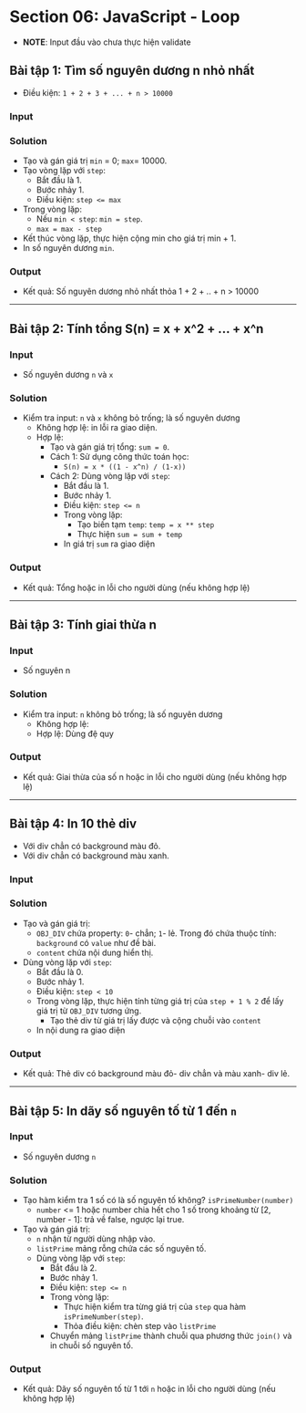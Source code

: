 # Section 06: JavaScript - Loop

- **NOTE**: Input đầu vào chưa thực hiện validate

## Bài tập 1: Tìm số nguyên dương n nhỏ nhất

- Điều kiện: `1 + 2 + 3 + ... + n > 10000`

### Input

### Solution

- Tạo và gán giá trị `min` = 0; `max`= 10000.
- Tạo vòng lặp với `step`:
  - Bắt đầu là 1.
  - Bước nhảy 1.
  - Điều kiện: `step <= max`
- Trong vòng lặp:
  - Nếu `min < step`: `min = step`.
  - `max = max - step`
- Kết thúc vòng lặp, thực hiện cộng min cho giá trị min + 1.
- In số nguyên dương `min`.

### Output

- Kết quả: Số nguyên dương nhỏ nhất thỏa 1 + 2 + .. + n > 10000

---

## Bài tập 2: Tính tổng S(n) = x + x^2 + ... + x^n

### Input

- Số nguyên dương `n` và `x`

### Solution

- Kiểm tra input: `n` và `x` không bỏ trống; là số nguyên dương
  - Không hợp lệ: in lỗi ra giao diện.
  - Hợp lệ:
    - Tạo và gán giá trị tổng: `sum = 0`.
    - Cách 1: Sử dụng công thức toán học:
      - `S(n) = x * ((1 - x^n) / (1-x))`
    - Cách 2: Dùng vòng lặp với `step`:
      - Bắt đầu là 1.
      - Bước nhảy 1.
      - Điều kiện: `step <= n`
      - Trong vòng lặp:
        - Tạo biến tạm `temp`: `temp = x ** step`
        - Thực hiện `sum = sum + temp`
      - In giá trị `sum` ra giao diện

### Output

- Kết quả: Tổng hoặc in lỗi cho người dùng (nếu không hợp lệ)

---

## Bài tập 3: Tính giai thừa n

### Input

- Số nguyên n

### Solution

- Kiểm tra input: `n` không bỏ trống; là số nguyên dương
  - Không hợp lệ:
  - Hợp lệ: Dùng đệ quy

### Output

- Kết quả: Giai thừa của số n hoặc in lỗi cho người dùng (nếu không hợp lệ)

---

## Bài tập 4: In 10 thẻ div

- Với div chẳn có background màu đỏ.
- Với div chẳn có background màu xanh.

### Input

### Solution

- Tạo và gán giá trị:
  - `OBJ_DIV` chứa property: `0`- chẳn; `1`- lẻ. Trong đó chứa thuộc tính: `background` có `value` như đề bài.
  - `content` chứa nội dung hiển thị.
- Dùng vòng lặp với `step`:
  - Bắt đầu là 0.
  - Bước nhảy 1.
  - Điều kiện: `step < 10`
  - Trong vòng lặp, thực hiện tính từng giá trị của `step + 1 % 2` để lấy giá trị từ `OBJ_DIV` tương ứng.
    - Tạo thẻ div từ giá trị lấy được và cộng chuỗi vào `content`
  - In nội dung ra giao diện

### Output

- Kết quả: Thẻ div có background màu đỏ- div chẳn và màu xanh- div lẻ.

---

## Bài tập 5: In dãy số nguyên tố từ 1 đến `n`

### Input

- Số nguyên dương `n`

### Solution

- Tạo hàm kiểm tra 1 số có là số nguyên tố không? `isPrimeNumber(number)`
  - `number` <= 1 hoặc number chia hết cho 1 số trong khoảng từ [2, number - 1]: trả về false, ngược lại true.
- Tạo và gán giá trị:
  - `n` nhận từ người dùng nhập vào.
  - `listPrime` mảng rỗng chứa các số nguyên tố.
  - Dùng vòng lặp với `step`:
    - Bắt đầu là 2.
    - Bước nhảy 1.
    - Điều kiện: `step <= n`
    - Trong vòng lặp:
      - Thực hiện kiểm tra từng giá trị của `step` qua hàm `isPrimeNumber(step)`.
      - Thỏa điều kiện: chèn step vào `listPrime`
    - Chuyển mảng `listPrime` thành chuỗi qua phương thức `join()` và in chuỗi số nguyên tố.

### Output

- Kết quả: Dãy số nguyên tố từ 1 tới `n` hoặc in lỗi cho người dùng (nếu không hợp lệ)
